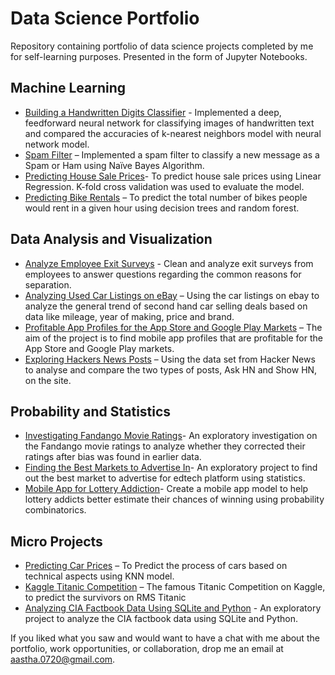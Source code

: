 # Data Science Portfolio

Repository containing portfolio of data science projects completed by me for self-learning purposes. Presented in the form of Jupyter Notebooks.


## Machine Learning

* [Building a Handwritten Digits Classifier](https://github.com/aastha0720/Data-Science-Portfolio/blob/master/Building%20A%20Handwritten%20Digits%20Classifier.ipynb) - Implemented a deep, feedforward neural network for classifying images of handwritten text and compared the accuracies of k-nearest neighbors model with neural network model. 
* [Spam Filter](https://github.com/aastha0720/Data-Science-Portfolio/blob/master/Spam%20Filter.ipynb) – Implemented a spam filter to classify a new message as a Spam or Ham using Naïve Bayes Algorithm. 
* [Predicting House Sale Prices](https://github.com/aastha0720/Data-Science-Portfolio/blob/master/Predicting%20House%20Sale%20Prices.ipynb)- To predict house sale prices using Linear Regression. K-fold cross validation was used to evaluate the model. 
* [Predicting Bike Rentals](https://github.com/aastha0720/Data-Science-Portfolio/blob/master/Predicting%20Bike%20Rentals.ipynb) – To predict the total number of bikes people would rent in a given hour using decision trees and random forest. 

## Data Analysis and Visualization
* [Analyze Employee Exit Surveys](https://github.com/aastha0720/Data-Science-Portfolio/blob/master/Clean%20and%20Analyze%20Employee%20Exit%20Surveys.ipynb) - Clean and analyze exit surveys from employees to answer questions regarding the common reasons for separation.
* [Analyzing Used Car Listings on eBay](https://github.com/aastha0720/Data-Science-Portfolio/blob/master/Analyzing%20Used%20Car%20Listings%20on%20eBay%20Kleinanzeigen.ipynb) – Using the car listings on ebay to analyze the general trend of second hand car selling deals based on data like mileage, year of making, price and brand.
* [Profitable App Profiles for the App Store and Google Play Markets](https://github.com/aastha0720/Data-Science-Portfolio/blob/master/Profitable%20App%20Profiles%20for%20the%20App%20Store%20and%20Google%20Play%20Markets.ipynb) – The aim of the project is to find mobile app profiles that are profitable for the App Store and Google Play markets.
* [Exploring Hackers News Posts](https://github.com/aastha0720/Data-Science-Portfolio/blob/master/Exploring%20Hackers%20News%20Posts.ipynb) – Using the data set from Hacker News to analyse and compare the two types of posts, Ask HN and Show HN, on the site.

## Probability and Statistics  
* [Investigating Fandango Movie Ratings](https://github.com/aastha0720/Data-Science-Portfolio/blob/master/Investigating%20Fandango%20Movie%20Ratings.ipynb)- An exploratory investigation on the Fandango movie ratings to analyze whether they corrected their ratings after bias was found in earlier data. 
* [Finding the Best Markets to Advertise In](https://github.com/aastha0720/Data-Science-Portfolio/blob/master/Finding%20the%20Best%20Markets%20to%20Advertise%20In.ipynb)- An exploratory project to find out the best market to advertise for edtech platform using statistics. 
* [Mobile App for Lottery Addiction](https://github.com/aastha0720/Data-Science-Portfolio/blob/master/Mobile%20App%20for%20Lottery%20Addiction.ipynb)- Create a mobile app model to help lottery addicts better estimate their chances of winning using probability combinatorics.

## Micro Projects
* [Predicting Car Prices](https://github.com/aastha0720/Data-Science-Portfolio/blob/master/Predicting%20Car%20Prices.ipynb) – To Predict the process of cars based on technical aspects using KNN model.
* [Kaggle Titanic Competition](https://github.com/aastha0720/Data-Science-Portfolio/blob/master/TItanic%20Competition.ipynb) – The famous Titanic Competition on Kaggle, to predict the survivors on RMS Titanic
* [Analyzing CIA Factbook Data Using SQLite and Python](https://github.com/aastha0720/Data-Science-Portfolio/blob/master/Analyzing%20CIA%20Factbook%20Data%20Using%20SQLite%20and%20Python.ipynb) - An exploratory project to analyze the CIA factbook data using SQLite and Python.

If you liked what you saw and would want to have a chat with me about the portfolio, work opportunities, or collaboration, drop me an email at aastha.0720@gmail.com. 
